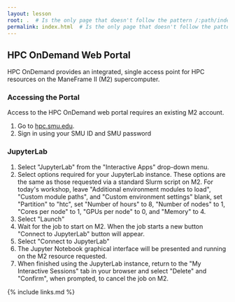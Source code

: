 ```yaml
---
layout: lesson
root: .  # Is the only page that doesn't follow the pattern /:path/index.html
permalink: index.html  # Is the only page that doesn't follow the pattern /:path/index.html
---
```


## HPC OnDemand Web Portal

HPC OnDemand provides an integrated, single access point for HPC
resources on the ManeFrame II (M2) supercomputer.

### Accessing the Portal

Access to the HPC OnDemand web portal requires an existing M2 account.

1.  Go to [hpc.smu.edu](https://hpc.smu.edu/).
2.  Sign in using your SMU ID and SMU password

### JupyterLab

1.  Select "JupyterLab" from the "Interactive Apps" drop-down menu.
2.  Select options required for your JupyterLab instance. These options are the
    same as those requested via a standard Slurm script on M2. For today's
    workshop, leave "Additional environment modules to load", "Custom module
    paths", and "Custom environment settings" blank, set "Partition" to "htc", set
    "Number of hours" to 8, "Number of nodes" to 1, "Cores per node" to 1, "GPUs
    per node" to 0, and "Memory" to 4.
3.  Select "Launch"
4.  Wait for the job to start on M2. When the job starts a new button
    "Connect to JupyterLab" button will appear.
5.  Select "Connect to JupyterLab"
6.  The Jupyter Notebook graphical interface will be presented and
    running on the M2 resource requested.
7.  When finished using the JupyterLab instance, return to the "My
    Interactive Sessions" tab in your browser and select "Delete" and
    "Confirm", when prompted, to cancel the job on M2.

{% include links.md %}
